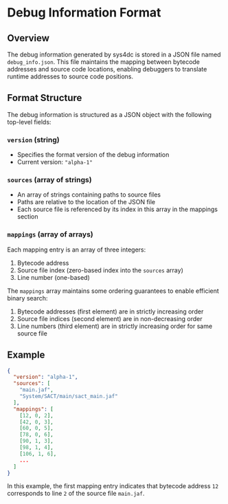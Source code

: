 # Debug Information Format

## Overview
The debug information generated by sys4dc is stored in a JSON file named
`debug_info.json`. This file maintains the mapping between bytecode addresses
and source code locations, enabling debuggers to translate runtime addresses
to source code positions.

## Format Structure
The debug information is structured as a JSON object with the following
top-level fields:

### `version` (string)
- Specifies the format version of the debug information
- Current version: `"alpha-1"`

### `sources` (array of strings)
- An array of strings containing paths to source files
- Paths are relative to the location of the JSON file
- Each source file is referenced by its index in this array in the mappings
  section

### `mappings` (array of arrays)
Each mapping entry is an array of three integers:
1. Bytecode address
2. Source file index (zero-based index into the `sources` array)
3. Line number (one-based)

The `mappings` array maintains some ordering guarantees to enable efficient
binary search:

1. Bytecode addresses (first element) are in strictly increasing order
2. Source file indices (second element) are in non-decreasing order
3. Line numbers (third element) are in strictly increasing order for same
   source file

## Example

```json
{
  "version": "alpha-1",
  "sources": [
    "main.jaf",
    "System/SACT/main/sact_main.jaf"
  ],
  "mappings": [
    [12, 0, 2],
    [42, 0, 3],
    [60, 0, 5],
    [78, 0, 6],
    [90, 1, 3],
    [98, 1, 4],
    [106, 1, 6],
    ...
  ]
}
```

In this example, the first mapping entry indicates that bytecode address `12`
corresponds to line `2` of the source file `main.jaf`.
